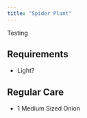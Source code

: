```yaml
---
title: "Spider Plant"
---
```


Testing  

## Requirements

* Light?

## Regular Care


* 1 Medium Sized Onion
